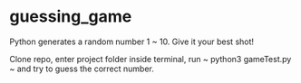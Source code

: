 # guessing_game

Python generates a random number 1 ~ 10. Give it your best shot!

Clone repo, enter project folder inside terminal, run ~ python3 gameTest.py ~ and try to guess the correct number.
